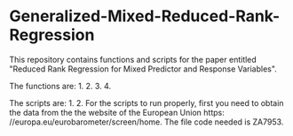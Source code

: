 # Generalized-Mixed-Reduced-Rank-Regression

This repository contains functions and scripts for the paper entitled "Reduced Rank Regression for Mixed Predictor and Response Variables". 

The functions are:
1.
2.
3.
4.


The scripts are:
1.
2. 
For the scripts to run properly, first you need to obtain the data from the the website of the European Union https:
//europa.eu/eurobarometer/screen/home. The file code needed is ZA7953. 
